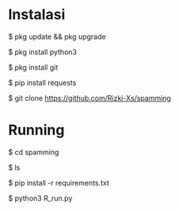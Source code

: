 # Instalasi
$ pkg update && pkg upgrade

$ pkg install python3

$ pkg install git

$ pip install requests

$ git clone https://github.com/Rizki-Xs/spamming
# Running
$ cd spamming

$ ls

$ pip install -r requirements.txt

$ python3 R_run.py

